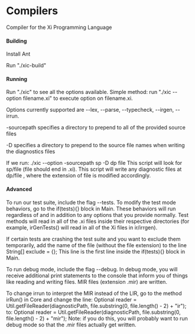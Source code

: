 # Compilers
Compiler for the Xi Programming Language

#### Building
Install Ant

Run "./xic-build"


#### Running
Run "./xic" to see all the options available.
Simple method: run "./xic --option filename.xi" to execute 
option on filename.xi.

Options currently supported are --lex, --parse, --typecheck, --irgen, --irrun.

-sourcepath specifies a directory to prepend to all of the provided 
source files

-D specifies a directory to prepend to the source file names when writing
the diagnostics files

If we run:
./xic --option -sourcepath sp -D dp file
This script will look for sp/file (file should end in .xi).
This script will write any diagnostic files at dp/file , 
where the extension of file is modified accordingly.


#### Advanced
To run our test suite, include the flag --tests. To modify the test mode
behaviors, go to the if(tests){} block in Main. These behaviors will
run regardless of and in addition to any options that you provide normally.
Test methods will read in all of the .xi files inside their respective 
directories (for example, irGenTests() will read in all of the Xi files
in ir/irrgen).

If certain tests are crashing the test suite and you want to exclude them
temporarily, add the name of the file (without the file extension) to the
line String[] exclude = {};
This line is the first line inside the if(tests){} block in Main.

To run debug mode, include the flag --debug.
In debug mode, you will receive additional print statements to the console
that inform you of things like reading and writing files.
MIR files (extension .mir) are written.

To change irrun to interpret the MIR instead of the LIR, 
go to the method irRun() in Core and change the line:
Optional<FileReader> reader = Util.getFileReader(diagnosticPath, file.substring(0, file.length() - 2) + "ir");
to:
Optional<FileReader> reader = Util.getFileReader(diagnosticPath, file.substring(0, file.length() - 2) + "mir");
Note: if you do this, you will probably want to run debug mode so that the .mir files actually get written.
